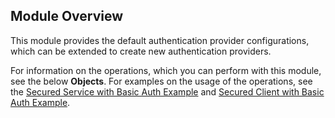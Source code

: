 ## Module Overview

This module provides the default authentication provider configurations, which can be extended to create new authentication providers.

For information on the operations, which you can perform with this module, see the below **Objects**. For examples on the usage of the operations, see the [Secured Service with Basic Auth Example](https://ballerina.io/swan-lake/learn/by-example/secured-service-with-basic-auth.html) and [Secured Client with Basic Auth Example](https://ballerina.io/swan-lake/learn/by-example/secured-client-with-basic-auth.html).
